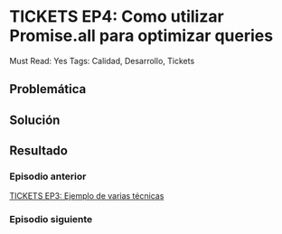 # TICKETS EP4: Como utilizar Promise.all para optimizar queries

Must Read: Yes
Tags: Calidad, Desarrollo, Tickets

## Problemática

## Solución

## Resultado

### Episodio anterior

[TICKETS EP3: Ejemplo de varias técnicas](TICKETS%20EP3%20Ejemplo%20de%20varias%20te%CC%81cnicas%20d18caa22229d4a7db1eef8200c92c0c1.md)

### Episodio siguiente